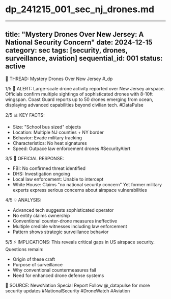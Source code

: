 # dp_241215_001_sec_nj_drones.md

---
title: "Mystery Drones Over New Jersey: A National Security Concern"
date: 2024-12-15
category: sec
tags: [security, drones, surveillance, aviation]
sequential_id: 001
status: active
---

📍 THREAD: Mystery Drones Over New Jersey #_dp

1/5 🚨 ALERT: Large-scale drone activity reported over New Jersey airspace. Officials confirm multiple sightings of sophisticated drones with 8-10ft wingspan. Coast Guard reports up to 50 drones emerging from ocean, displaying advanced capabilities beyond civilian tech. #DataPulse

2/5 📊 KEY FACTS:
- Size: "School bus sized" objects
- Location: Multiple NJ counties + NY border
- Behavior: Evade military tracking
- Characteristics: No heat signatures
- Speed: Outpace law enforcement drones
#SecurityAlert

3/5 🎯 OFFICIAL RESPONSE:
- FBI: No confirmed threat identified
- DHS: Investigation ongoing
- Local law enforcement: Unable to intercept
- White House: Claims "no national security concern"
Yet former military experts express serious concerns about airspace vulnerabilities

4/5 💡 ANALYSIS:
- Advanced tech suggests sophisticated operator
- No entity claims ownership
- Conventional counter-drone measures ineffective
- Multiple credible witnesses including law enforcement
- Pattern shows strategic surveillance behavior

5/5 ⚡️ IMPLICATIONS:
This reveals critical gaps in US airspace security. Questions remain:
- Origin of these craft
- Purpose of surveillance
- Why conventional countermeasures fail
- Need for enhanced drone defense systems

🔗 SOURCE: NewsNation Special Report 
Follow @_datapulse for more security updates
#NationalSecurity #DroneWatch #Aviation